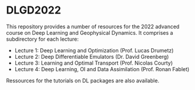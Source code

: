 # DLGD2022

This repository provides a number of resources for the 2022 advanced course on Deep Learning and Geophysical Dynamics.
It comprises a subdirectory for each lecture:
- Lecture 1: Deep Learning and Optimization (Prof. Lucas Drumetz)
- Lecture 2: Deep Differentiable Emulators (Dr. David Greenberg)
- Lecture 3: Learning and Optimal Transport (Prof. Nicolas Courty)
- Lecture 4: Deep Learning, OI and Data Assimilation (Prof. Ronan Fablet)

Ressources for the tutorials on DL packages are also available.
